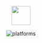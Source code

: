 <p align="center"><a href="https://github.com/GagiuFilip1/PESNA-INFOEDUCATIE"><img src="https://github.com/GagiuFilip1/PESNA-INFOEDUCATIE/blob/master/PesnaSite/public/img/logoPesna.png" height="50" /></a></p>
<p align="center">
<img src="https://img.shields.io/badge/platform-windows%2Fmacos%2Flinux-brightgreen.svg" alt="platforms">

</p>
